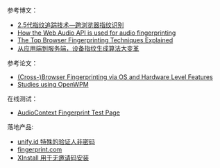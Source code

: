 参考博文：
- [2.5代指纹追踪技术—跨浏览器指纹识别](https://paper.seebug.org/350/)
- [How the Web Audio API is used for audio fingerprinting](https://fingerprint.com/blog/audio-fingerprinting/)
- [The Top Browser Fingerprinting Techniques Explained](https://fingerprint.com/blog/browser-fingerprinting-techniques/)
- [从应用端到服务端，设备指纹生成算法大变革](https://dun.163.com/news/p/3334e58060e64207ad46139bab6da6ba#:~:text=%E8%AE%BE%E5%A4%87%E6%8C%87%E7%BA%B9%E7%94%9F%E6%88%90%E7%AE%97%E6%B3%95%E6%98%AF,%E6%A0%B9%E6%8D%AE%E6%A6%82%E7%8E%87%E8%AE%BA%E6%9D%A5%E8%A7%A3%E9%87%8A%E3%80%82&text=%E6%A0%B9%E6%8D%AE%E8%BF%99%E4%B8%AA%E6%A6%82%E7%8E%87%E5%80%BC%EF%BC%8C%E6%88%91%E4%BB%AC,%E4%B8%A4%E4%B8%AA%E8%AE%BE%E5%A4%87%E5%85%B3%E8%81%94%E4%B8%8A%E3%80%82)

参考论文：
- [(Cross-)Browser Fingerprinting via OS and Hardware Level Features](http://yinzhicao.org/TrackingFree/crossbrowsertracking_NDSS17.pdf)
- [Studies using OpenWPM](https://webtap.princeton.edu/software/)

在线测试：
- [AudioContext Fingerprint Test Page](https://audiofingerprint.openwpm.com/)

落地产品:
- [unify.id 特殊的验证人非密码](https://unify.id/)
- [fingerprint.com](https://fingerprint.com/)
- [XInstall 用于无邀请码安装](https://www.xinstall.com/carry_data/)
